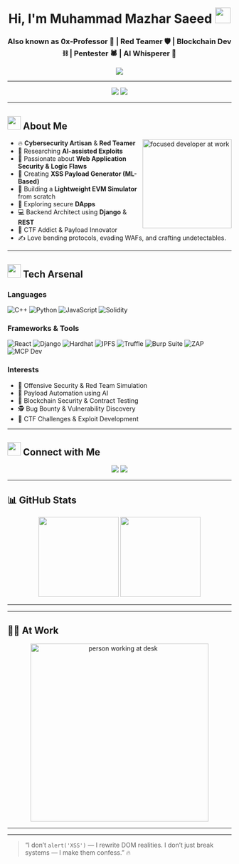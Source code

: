 <h1 align="center">Hi, I'm Muhammad Mazhar Saeed <img src="https://media.giphy.com/media/hvRJCLFzcasrR4ia7z/giphy.gif" width="35"/></h1>
<h3 align="center">Also known as <strong>0x-Professor</strong> 🧠 | Red Teamer 🛡️ | Blockchain Dev ⛓️ | Pentester 🕷️ | AI Whisperer 🤖</h3>

<p align="center">
  <img src="https://readme-typing-svg.demolab.com?font=Fira+Code&weight=700&size=24&duration=3000&pause=1000&color=58A6FF&center=true&vCenter=true&width=800&lines=Cybersecurity+Enthusiast+%F0%9F%95%91%EF%B8%8F;Red+Team+Automation+%F0%9F%9A%80;Blockchain+%26+Smart+Contract+Engineer+%F0%9F%94%93;AI+Payload+Generator+%F0%9F%A7%A0;XSS+%2F+SQLi+%2F+RCE+%F0%9F%A4%96;Web+and+API+Exploitation+%F0%9F%91%BD" />
</p>

---

<p align="center">
  <img src="https://komarev.com/ghpvc/?username=0x-Professor&label=Profile+Views&color=58a6ff&style=for-the-badge" />
  <a href="https://github.com/0x-Professor">
    <img src="https://img.shields.io/github/followers/0x-Professor?label=Follow&style=for-the-badge&logo=github" />
  </a>
</p>

---

## <img src="https://github.com/0x-Professor/0x-Professor/blob/main/assets/terminal.gif" width="30"/> About Me

<img align="right" src="https://media.giphy.com/media/LMt9638dO8dftAjtco/giphy.gif" alt="focused developer at work" width="200"/>

- 🔥 **Cybersecurity Artisan** & **Red Teamer**  
- 🔬 Researching **AI-assisted Exploits**  
- 🔐 Passionate about **Web Application Security & Logic Flaws**  
- 🧠 Creating **XSS Payload Generator (ML-Based)**  
- 🧱 Building a **Lightweight EVM Simulator** from scratch  
- 🧪 Exploring secure **DApps**   
- 💻 Backend Architect using **Django** & **REST**  
- 🎯 CTF Addict & Payload Innovator  
- ✍️ Love bending protocols, evading WAFs, and crafting undetectables.

---

## <img src="https://github.com/0x-Professor/0x-Professor/blob/main/assets/skills.gif" width="30"/> Tech Arsenal

### Languages
![C++](https://img.shields.io/badge/C++-00599C?style=flat-square&logo=c%2B%2B&logoColor=white)
![Python](https://img.shields.io/badge/Python-3670A0?style=flat-square&logo=python&logoColor=white)
![JavaScript](https://img.shields.io/badge/JavaScript-F7DF1E?style=flat-square&logo=javascript&logoColor=black)
![Solidity](https://img.shields.io/badge/Solidity-363636?style=flat-square&logo=solidity)

### Frameworks & Tools
![React](https://img.shields.io/badge/React-20232A?style=flat-square&logo=react&logoColor=61DAFB)
![Django](https://img.shields.io/badge/Django-092E20?style=flat-square&logo=django&logoColor=white)
![Hardhat](https://img.shields.io/badge/Hardhat-F6C915?style=flat-square&logo=ethereum&logoColor=black)
![IPFS](https://img.shields.io/badge/IPFS-65C2CB?style=flat-square&logo=ipfs&logoColor=black)
![Truffle](https://img.shields.io/badge/Truffle-5E4666?style=flat-square&logo=truffle&logoColor=white)
![Burp Suite](https://img.shields.io/badge/BurpSuite-ff6600?style=flat-square&logo=burp-suite&logoColor=black)
![ZAP](https://img.shields.io/badge/OWASP%20ZAP-757575?style=flat-square&logo=OWASP&logoColor=white)
![MCP Dev](https://badge.mcpx.dev?type=dev 'MCP Dev')

### Interests
- 🚀 Offensive Security & Red Team Simulation  
- 🧠 Payload Automation using AI  
- 🔗 Blockchain Security & Contract Testing  
- 🕵️ Bug Bounty & Vulnerability Discovery  
- 🧩 CTF Challenges & Exploit Development  

---



## <img src="https://github.com/0x-Professor/0x-Professor/blob/main/assets/connect.gif" width="30"/> Connect with Me

<p align="center">
  <a href="mailto:mr.mazharsaeed790@gmail.com"><img src="https://img.shields.io/badge/Email-D14836?style=for-the-badge&logo=gmail&logoColor=white"/></a>
  <a href="https://www.linkedin.com/in/mazhar-saeed-8414682a7"><img src="https://img.shields.io/badge/LinkedIn-0A66C2?style=for-the-badge&logo=linkedin&logoColor=white"/></a>
</p>

---

## 📊 GitHub Stats

<p align="center">
  <img src="https://github-readme-stats.vercel.app/api?username=0x-Professor&theme=tokyonight&show_icons=true" height="180" />
  <img src="https://github-readme-stats.vercel.app/api/top-langs/?username=0x-Professor&layout=compact&theme=tokyonight" height="180" />
</p>

---

---

## 👨‍💻 At Work

<p align="center">
  <img src="https://media.giphy.com/media/qgQUggAC3Pfv687qPC/giphy.gif" alt="person working at desk" width="400"/>
</p>

---
---

> “I don’t `alert('XSS')` — I rewrite DOM realities. I don’t just break systems — I make them confess.” 🔥
